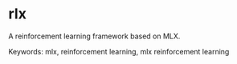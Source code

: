 # rlx
A reinforcement learning framework based on MLX.

Keywords: mlx, reinforcement learning, mlx reinforcement learning

